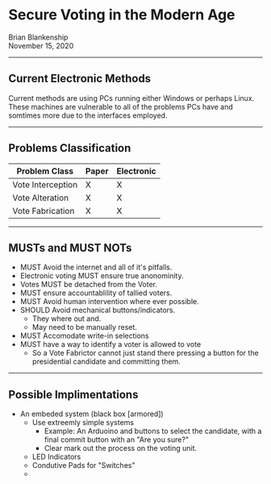 # Secure Voting in the Modern Age

Brian Blankenship<br>November 15, 2020

---

## Current Electronic Methods

Current methods are using PCs running either Windows or perhaps Linux. These machines are vulnerable to all of the problems PCs have and somtimes more due to the interfaces employed.

---

## Problems Classification

| Problem Class     | Paper | Electronic |
| ----------------- | ----- | ---------- |
| Vote Interception | X     | X          |
| Vote Alteration   | X     | X          |
| Vote Fabrication  | X     | X          |

---

## MUSTs and MUST NOTs

- MUST Avoid the internet and all of it's pitfalls.
- Electronic voting MUST ensure true anonominity.
- Votes MUST be detached from the Voter.
- MUST ensure accountablility of tallied voters.
- MUST Avoid human intervention where ever possible.
- SHOULD Avoid mechanical buttons/indicators.
  - They where out and.
  - May need to be manually reset.
- MUST Accomodate write-in selections
- MUST have a way to identify a voter is allowed to vote
  - So a Vote Fabrictor cannot just stand there pressing a button for the presidential candidate and committing them.

---

## Possible Implimentations

- An embeded system (black box [armored])
  - Use extreemly simple systems
    - Example: An Arduoino and buttons to select the candidate, with a final commit button with an "Are you sure?"
    - Clear mark out the process on the voting unit.
  - LED Indicators
  - Condutive Pads for "Switches"
  -
